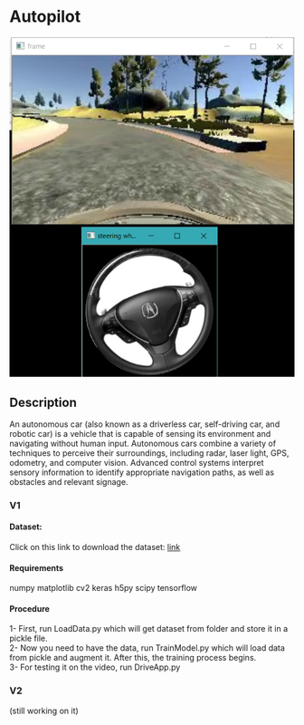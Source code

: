 # Autopilot

![alt text](https://github.com/alaaNfissi/Autopilot/blob/master/V1/result.png)

## Description
An autonomous car (also known as a driverless car, self-driving car, and robotic car) is a vehicle that is capable of sensing its environment and navigating without human input. Autonomous cars combine a variety of techniques to perceive their surroundings, including radar, laser light, GPS, odometry, and computer vision. Advanced control systems interpret sensory information to identify appropriate navigation paths, as well as obstacles and relevant signage.

### V1

#### Dataset: 
Click on this link to download the dataset: [link](https://mega.nz/#!SPRwkCBa!SuA8tVlSX4Fq9eCMPJYCsl6C9cVEiKCjlruKiLEK3QU)

#### Requirements

numpy
matplotlib
cv2
keras
h5py
scipy
tensorflow

#### Procedure
1- First, run LoadData.py which will get dataset from folder and store it in a pickle file.<br />
2- Now you need to have the data, run TrainModel.py which will load data from pickle and augment it. After this, the training process begins.<br />
3- For testing it on the video, run DriveApp.py<br />

### V2
(still working on it)
